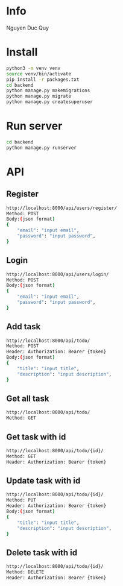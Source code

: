 # Info
Nguyen Duc Quy

# Install
```sh
python3 -m venv venv
source venv/bin/activate
pip install -r packages.txt
cd backend
python manage.py makemigrations
python manage.py migrate
python manage.py createsuperuser
```

# Run server
```sh
cd backend
python manage.py runserver
```

# API
## Register
```sh
http://localhost:8000/api/users/register/
Method: POST
Body:(json format)
{
    "email": "input email",
    "password": "input password",
}
```
## Login
```sh
http://localhost:8000/api/users/login/
Method: POST
Body:(json format)
{
    "email": "input email",
    "password": "input password",
}
```
## Add task
```sh
http://localhost:8000/api/todo/
Method: POST
Header: Authorization: Bearer {token}
Body:(json format)
{
    "title": "input title",
    "description": "input description",
}
```
## Get all task
```sh
http://localhost:8000/api/todo/
Method: GET
```
## Get task with id
```sh
http://localhost:8000/api/todo/{id}/
Method: GET
Header: Authorization: Bearer {token}
```
## Update task with id
```sh
http://localhost:8000/api/todo/{id}/
Method: PUT
Header: Authorization: Bearer {token}
Body:(json format)
{
    "title": "input title",
    "description": "input description",
}
```
## Delete task with id
```sh
http://localhost:8000/api/todo/{id}/
Method: DELETE
Header: Authorization: Bearer {token}
```